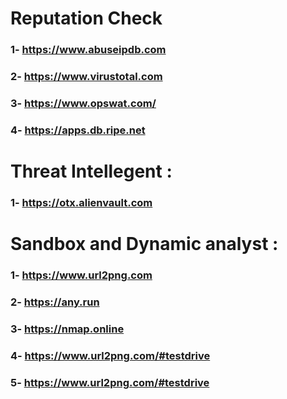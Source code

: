 # Reputation Check

### 1- https://www.abuseipdb.com
### 2- https://www.virustotal.com
### 3- https://www.opswat.com/
### 4- https://apps.db.ripe.net


# Threat Intellegent :

### 1- https://otx.alienvault.com


# Sandbox and Dynamic analyst :

### 1- https://www.url2png.com
### 2- https://any.run
### 3- https://nmap.online
### 4- https://www.url2png.com/#testdrive
### 5- https://www.url2png.com/#testdrive
